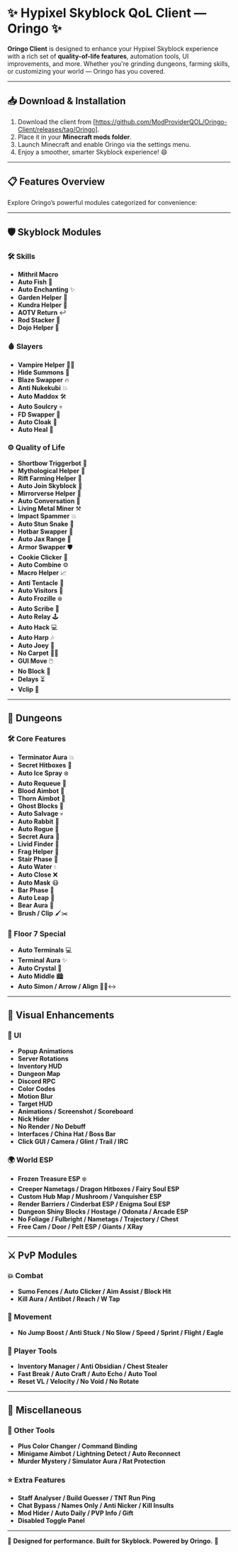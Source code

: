 # ✨ Hypixel Skyblock QoL Client — Oringo ✨

**Oringo Client** is designed to enhance your Hypixel Skyblock experience with a rich set of **quality-of-life features**, automation tools, UI improvements, and more. Whether you're grinding dungeons, farming skills, or customizing your world — Oringo has you covered.

---

## 📥 Download & Installation

1. Download the client from [https://github.com/ModProviderQOL/Oringo-Client/releases/tag/Oringo].
2. Place it in your **Minecraft mods folder**.
3. Launch Minecraft and enable Oringo via the settings menu.
4. Enjoy a smoother, smarter Skyblock experience! 😄

---

## 📋 Features Overview

Explore Oringo’s powerful modules categorized for convenience:

---

## 🛡️ Skyblock Modules

### 🛠️ Skills
- **Mithril Macro**
- **Auto Fish** 🎣
- **Auto Enchanting** ✨
- **Garden Helper** 🌿
- **Kundra Helper** 🌌
- **AOTV Return** ↩️
- **Rod Stacker** 🎣
- **Dojo Helper** 🥋

### 🩸 Slayers
- **Vampire Helper** 🧛‍♂️
- **Hide Summons** 👻
- **Blaze Swapper** 🔥
- **Anti Nukekubi** 💥
- **Auto Maddox** 🛠️
- **Auto Soulcry** 💀
- **FD Swapper** 🔄
- **Auto Cloak** 🧥
- **Auto Heal** 💖

### ⚙️ Quality of Life
- **Shortbow Triggerbot** 🎯
- **Mythological Helper** 📜
- **Rift Farming Helper** 🌌
- **Auto Join Skyblock** 🚀
- **Mirrorverse Helper** 🔮
- **Auto Conversation** 💬
- **Living Metal Miner** ⚒️
- **Impact Spammer** 💥
- **Auto Stun Snake** 🐍
- **Hotbar Swapper** 🔢
- **Auto Jax Range** 🎯
- **Armor Swapper** 🛡️
- **Cookie Clicker** 🍪
- **Auto Combine** ⚙️
- **Macro Helper** 📈
- **Anti Tentacle** 🐙
- **Auto Visitors** 👥
- **Auto Frozille** ❄️
- **Auto Scribe** 📝
- **Auto Relay** 🕹️
- **Auto Hack** 💻
- **Auto Harp** 🎶
- **Auto Joey** 🎉
- **No Carpet** 🚫🧽
- **GUI Move** 🖱️
- **No Block** 🧱
- **Delays** ⏳
- **Vclip** 📏

---

## 🏰 Dungeons

### 🛠️ Core Features
- **Terminator Aura** 💥
- **Secret Hitboxes** 👀
- **Auto Ice Spray** ❄️
- **Auto Requeue** 🔄
- **Blood Aimbot** 🎯
- **Thorn Aimbot** 🎯
- **Ghost Blocks** 👻
- **Auto Salvage** 💀
- **Auto Rabbit** 🐇
- **Auto Rogue** 🏃
- **Secret Aura** 🔮
- **Livid Finder** 🧿
- **Frag Helper** 💎
- **Stair Phase** 📶
- **Auto Water** 💧
- **Auto Close** ❌
- **Auto Mask** 😷
- **Bar Phase** 📏
- **Auto Leap** 🐸
- **Bear Aura** 🐻
- **Brush / Clip** 🖌️✂️

### 🌌 Floor 7 Special
- **Auto Terminals** 💻
- **Terminal Aura** ✨
- **Auto Crystal** 💎
- **Auto Middle** 🏙️
- **Auto Simon / Arrow / Align** 🤖🏹↔️

---

## 🌈 Visual Enhancements

### 🎨 UI
- **Popup Animations**
- **Server Rotations**
- **Inventory HUD**
- **Dungeon Map**
- **Discord RPC**
- **Color Codes**
- **Motion Blur**
- **Target HUD**
- **Animations / Screenshot / Scoreboard**
- **Nick Hider**
- **No Render / No Debuff**
- **Interfaces / China Hat / Boss Bar**
- **Click GUI / Camera / Glint / Trail / IRC**

### 🌍 World ESP
- **Frozen Treasure ESP** ❄️
- **Creeper Nametags / Dragon Hitboxes / Fairy Soul ESP**
- **Custom Hub Map / Mushroom / Vanquisher ESP**
- **Render Barriers / Cinderbat ESP / Enigma Soul ESP**
- **Dungeon Shiny Blocks / Hostage / Odonata / Arcade ESP**
- **No Foliage / Fulbright / Nametags / Trajectory / Chest**
- **Free Cam / Door / Pelt ESP / Giants / XRay**

---

## ⚔️ PvP Modules

### 💥 Combat
- **Sumo Fences / Auto Clicker / Aim Assist / Block Hit**
- **Kill Aura / Antibot / Reach / W Tap**

### 🏃 Movement
- **No Jump Boost / Anti Stuck / No Slow / Speed / Sprint / Flight / Eagle**

### 🧍 Player Tools
- **Inventory Manager / Anti Obsidian / Chest Stealer**
- **Fast Break / Auto Craft / Auto Echo / Auto Tool**
- **Reset VL / Velocity / No Void / No Rotate**

---

## 🎲 Miscellaneous

### 💫 Other Tools
- **Plus Color Changer / Command Binding**
- **Minigame Aimbot / Lightning Detect / Auto Reconnect**
- **Murder Mystery / Simulator Aura / Rat Protection**

### ⭐ Extra Features
- **Staff Analyser / Build Guesser / TNT Run Ping**
- **Chat Bypass / Names Only / Anti Nicker / Kill Insults**
- **Mod Hider / Auto Daily / PVP Info / Gift**
- **Disabled Toggle Panel**

---

🔹 **Designed for performance. Built for Skyblock. Powered by Oringo.** 🔹
